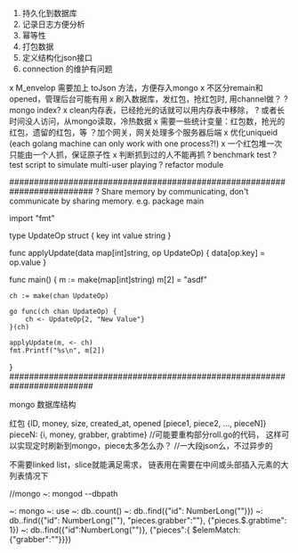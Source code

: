 1. 持久化到数据库
2. 记录日志方便分析
3. 幂等性
4. 打包数据
5. 定义结构化json接口
6. connection 的维护有问题


x M_envelop 需要加上 toJson 方法，方便存入mongo
x 不区分remain和opened，管理后台可能有用
x 刷入数据库，发红包，抢红包时, 用channel做？
? mongo index?
x clean内存表，已经抢光的话就可以用内存表中移除， 
? 或者长时间没人访问，从mongo读取，冷热数据
x 需要一些统计变量：红包数，抢光的红包，遗留的红包，等
？加个网关，网关处理多个服务器后端
x 优化uniqueid (each golang machine can only work with one process?!)
x 一个红包堆一次只能由一个人抓，保证原子性
x 判断抓到过的人不能再抓
? benchmark test
? test script to simulate multi-user playing
? refactor module

#########################################################################
? Share memory by communicating, don't communicate by sharing memory.
e.g.
package main

import "fmt"

type UpdateOp struct {
	key   int
	value string
}

func applyUpdate(data map[int]string, op UpdateOp) {
	data[op.key] = op.value
}

func main() {
	m := make(map[int]string)
	m[2] = "asdf"
	
	ch := make(chan UpdateOp)
	
	go func(ch chan UpdateOp) {
		ch <- UpdateOp{2, "New Value"}
	}(ch)
	
	applyUpdate(m, <- ch)
	fmt.Printf("%s\n", m[2])
}
#########################################################################

mongo 数据库结构

红包
{ID, money, size, created_at, opened [piece1, piece2, ..., pieceN]}
pieceN: {i, money, grabber, grabtime}
//可能要重构部分roll.go的代码， 这样可以实现定时刷新到mongo，piece太多怎么办？
//一大段json么，不过异步的

不需要linked list，slice就能满足需求， 链表用在需要在中间或头部插入元素的大列表情况下

//mongo
~: mongod --dbpath <path>

~: mongo
~: use <db name>
~: db.<collection name>.count()
~: db.<collection name>.find({"id": NumberLong("<envelop id>")})
~: db.<collection name>.find({"id": NumberLong("<envelop id>"), "pieces.grabber":"<grabber name>"}, {"pieces.$.grabtime": 1})
~: db.<collection name>.find({"id":NumberLong("<envelop id>")}, {"pieces":{ $elemMatch: {"grabber":"<grabber name>"}}})